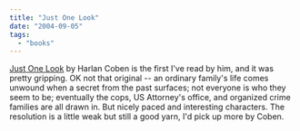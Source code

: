 ```yaml
---
title: "Just One Look"
date: "2004-09-05"
tags: 
  - "books"
---
```


[Just One Look](http://www.amazon.com/exec/obidos/tg/detail/-/0525947914/qid=1094419771/sr=8-1/ref=pd_ka_1/104-9987463-4257565?v=glance&s=books&n=507846 "Amazon.com: Books: Just One Look") by Harlan Coben is the first I've read by him, and it was pretty gripping. OK not that original -- an ordinary family's life comes unwound when a secret from the past surfaces; not everyone is who they seem to be; eventually the cops, US Attorney's office, and organized crime families are all drawn in. But nicely paced and interesting characters. The resolution is a little weak but still a good yarn, I'd pick up more by Coben.
